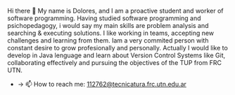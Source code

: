 Hi there 👋
My name is Dolores, and I am a proactive student and worker of software programming. Having studied software programming and psichopedagogy, i would say my main skills are problem analysis and searching & executing solutions. I like working in teams, accepting new challenges and learning from them. Iam a very commited person with constant desire to grow profesionally and personally. Actually I would like to develop in Java lenguage and learn about Version Control Systems like Git, collaborating effectively and pursuing the objectives of the TUP from FRC UTN.

- -> 📫 How to reach me: 112762@tecnicatura.frc.utn.edu.ar

